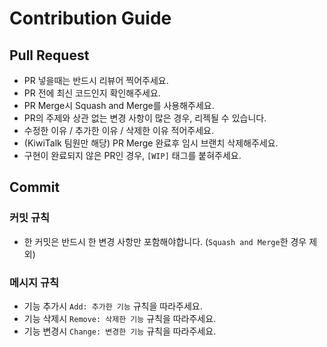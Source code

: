 # Contribution Guide

## Pull Request
- PR 넣을때는 반드시 리뷰어 찍어주세요.
- PR 전에 최신 코드인지 확인해주세요.
- PR Merge시 Squash and Merge를 사용해주세요.
- PR의 주제와 상관 없는 변경 사항이 많은 경우, 리젝될 수 있습니다.
- 수정한 이유 / 추가한 이유 / 삭제한 이유 적어주세요.
- (KiwiTalk 팀원만 해당) PR Merge 완료후 임시 브랜치 삭제해주세요.
- 구현이 완료되지 않은 PR인 경우, `[WIP]` 태그를 붙혀주세요.

## Commit

### 커밋 규칙
- 한 커밋은 반드시 한 변경 사항만 포함해야합니다. (`Squash and Merge`한 경우 제외)

### 메시지 규칙
 - 기능 추가시 `Add: 추가한 기능` 규칙을 따라주세요.
 - 기능 삭제시 `Remove: 삭제한 기능` 규칙을 따라주세요.
 - 기능 변경시 `Change: 변경한 기능` 규칙을 따라주세요.
 

